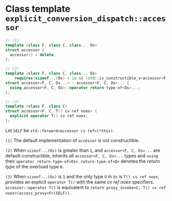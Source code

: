 # Class template `explicit_conversion_dispatch::accessor`

```cpp
// (1)
template <class F, class C, class... Os>
struct accessor {
  accessor() = delete;
};

// (2)
template <class F, class C, class... Os>
    requires(sizeof...(Os) > 1u && (std::is_constructible_v<accessor<F, C, Os>> && ...))
struct accessor<F, C, Os...> : accessor<F, C, Os>... {
  using accessor<F, C, Os>::operator return-type-of<Os>...;
};

// (3)
template <class F, class C>
struct accessor<F, C, T() cv ref noex> {
  explicit operator T() cv ref noex;
};
```

Let `SELF` be `std::forward<accessor cv ref>(*this)`.

`(1)` The default implementation of `accessor` is not constructible.

`(2)` When `sizeof...(Os)` is greater than `1`, and `accessor<F, C, Os>...` are default-constructible, inherits all `accessor<F, C, Os>...` types and `using` their `operator return-type-of<Os>`. `return-type-of<O>` denotes the *return type* of the overload type `O`.

`(3)` When `sizeof...(Os)` is `1` and the only type `O` in `Os` is `T() cv ref noex`, provides an explicit  `operator T()` with the same *cv ref noex* specifiers. `accessor::operator T()` is equivalent to `return proxy_invoke<C, T() cv ref noex>(access_proxy<F>(SELF))`.
